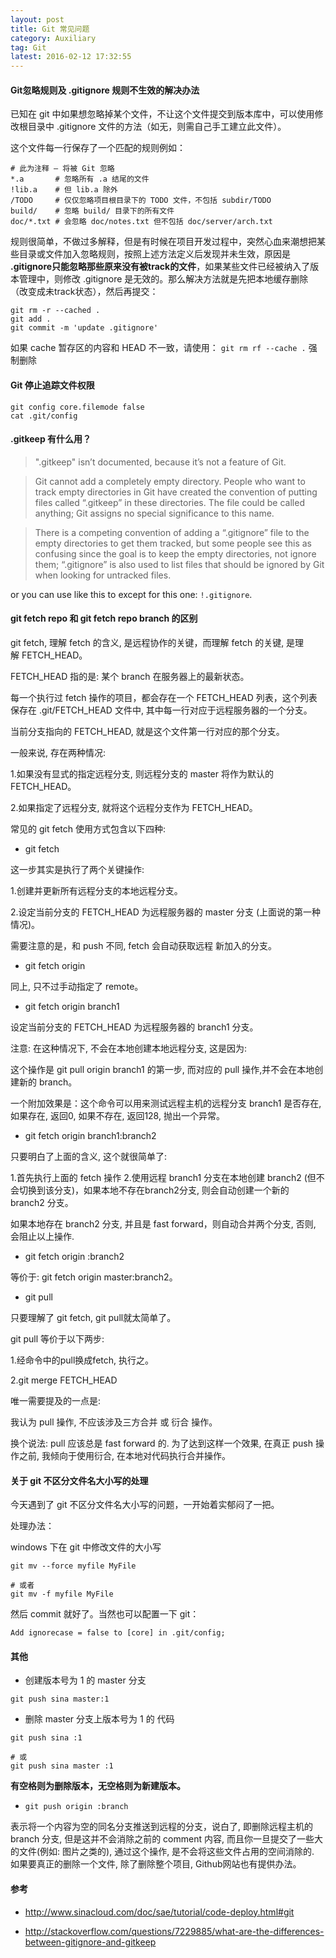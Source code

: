 ```yaml
---
layout: post
title: Git 常见问题
category: Auxiliary
tag: Git
latest: 2016-02-12 17:32:55
---
```


#### Git忽略规则及 .gitignore 规则不生效的解决办法

已知在 git 中如果想忽略掉某个文件，不让这个文件提交到版本库中，可以使用修改根目录中 .gitignore 文件的方法（如无，则需自己手工建立此文件）。

这个文件每一行保存了一个匹配的规则例如：

``` shell
# 此为注释 – 将被 Git 忽略
*.a       # 忽略所有 .a 结尾的文件
!lib.a    # 但 lib.a 除外
/TODO     # 仅仅忽略项目根目录下的 TODO 文件，不包括 subdir/TODO
build/    # 忽略 build/ 目录下的所有文件
doc/*.txt # 会忽略 doc/notes.txt 但不包括 doc/server/arch.txt
```

规则很简单，不做过多解释，但是有时候在项目开发过程中，突然心血来潮想把某些目录或文件加入忽略规则，按照上述方法定义后发现并未生效，原因是 **.gitignore只能忽略那些原来没有被track的文件**，如果某些文件已经被纳入了版本管理中，则修改 .gitignore 是无效的。那么解决方法就是先把本地缓存删除（改变成未track状态），然后再提交：

``` shell
git rm -r --cached .
git add .
git commit -m 'update .gitignore'
```

如果 cache 暂存区的内容和 HEAD 不一致，请使用： `git rm rf --cache .` 强制删除


#### Git 停止追踪文件权限

``` shell
git config core.filemode false
cat .git/config
```

#### .gitkeep 有什么用？

> ".gitkeep" isn’t documented, because it’s not a feature of Git.

> Git cannot add a completely empty directory. People who want to track empty directories in Git have created the convention of putting files called “.gitkeep” in these directories. The file could be called anything; Git assigns no special significance to this name.

> There is a competing convention of adding a “.gitignore” file to the empty directories to get them tracked, but some people see this as confusing since the goal is to keep the empty directories, not ignore them; “.gitignore” is also used to list files that should be ignored by Git when looking for untracked files.

or you can use like this to except for this one: `!.gitignore`.

#### git fetch repo 和 git fetch repo branch 的区别

git fetch, 理解 fetch 的含义, 是远程协作的关键，而理解 fetch 的关键, 是理解 FETCH_HEAD。

FETCH_HEAD 指的是: 某个 branch 在服务器上的最新状态。

每一个执行过 fetch 操作的项目，都会存在一个 FETCH_HEAD 列表，这个列表保存在 .git/FETCH_HEAD 文件中, 其中每一行对应于远程服务器的一个分支。

当前分支指向的 FETCH_HEAD, 就是这个文件第一行对应的那个分支。

一般来说, 存在两种情况:

1.如果没有显式的指定远程分支, 则远程分支的 master 将作为默认的 FETCH_HEAD。

2.如果指定了远程分支, 就将这个远程分支作为 FETCH_HEAD。


常见的 git fetch 使用方式包含以下四种:

- git fetch

这一步其实是执行了两个关键操作:

1.创建并更新所有远程分支的本地远程分支。

2.设定当前分支的 FETCH_HEAD 为远程服务器的 master 分支 (上面说的第一种情况)。

需要注意的是，和 push 不同, fetch 会自动获取远程 新加入的分支。

- git fetch origin

同上, 只不过手动指定了 remote。

- git fetch origin branch1

设定当前分支的 FETCH_HEAD 为远程服务器的 branch1 分支。

注意: 在这种情况下, 不会在本地创建本地远程分支, 这是因为:

这个操作是 git pull origin branch1 的第一步, 而对应的 pull 操作,并不会在本地创建新的 branch。

一个附加效果是：这个命令可以用来测试远程主机的远程分支 branch1 是否存在, 如果存在, 返回0, 如果不存在, 返回128, 抛出一个异常。

- git fetch origin branch1:branch2

只要明白了上面的含义, 这个就很简单了:

1.首先执行上面的 fetch 操作
2.使用远程 branch1 分支在本地创建 branch2 (但不会切换到该分支)，如果本地不存在branch2分支, 则会自动创建一个新的 branch2 分支。

如果本地存在 branch2 分支, 并且是 fast forward，则自动合并两个分支, 否则, 会阻止以上操作.

- git fetch origin :branch2

等价于: git fetch origin master:branch2。

- git pull

只要理解了 git fetch, git pull就太简单了。

git pull 等价于以下两步:

1.经命令中的pull换成fetch, 执行之。

2.git merge FETCH_HEAD

唯一需要提及的一点是:

我认为 pull 操作, 不应该涉及三方合并 或 衍合 操作。

换个说法: pull 应该总是 fast forward 的. 为了达到这样一个效果, 在真正 push 操作之前, 我倾向于使用衍合, 在本地对代码执行合并操作。

#### 关于 git 不区分文件名大小写的处理

今天遇到了 git 不区分文件名大小写的问题，一开始着实郁闷了一把。

处理办法：

windows 下在 git 中修改文件的大小写

```
git mv --force myfile MyFile

# 或者
git mv -f myfile MyFile
```

然后 commit 就好了。当然也可以配置一下 git：

```
Add ignorecase = false to [core] in .git/config;
```

#### 其他

- 创建版本号为 1 的 master 分支

``` shell
git push sina master:1
```

- 删除 master 分支上版本号为 1 的 代码

``` shell
git push sina :1

# 或
git push sina master :1
```

**有空格则为删除版本，无空格则为新建版本。**

- `git push origin :branch`

表示将一个内容为空的同名分支推送到远程的分支，说白了, 即删除远程主机的 branch 分支, 但是这并不会消除之前的 comment 内容, 而且你一旦提交了一些大的文件(例如: 图片之类的), 通过这个操作, 是不会将这些文件占用的空间消除的. 如果要真正的删除一个文件, 除了删除整个项目, Github网站也有提供办法。

#### 参考

- <http://www.sinacloud.com/doc/sae/tutorial/code-deploy.html#git>

- <http://stackoverflow.com/questions/7229885/what-are-the-differences-between-gitignore-and-gitkeep>
